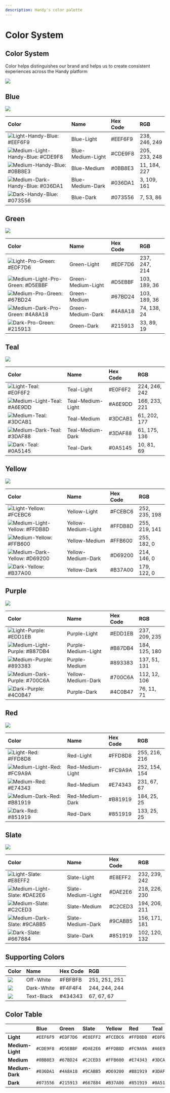 ```yaml
---
description: Handy's color palette
---
```


# Color System



## Color System

Color helps distinguishes our brand and helps us to create consistent experiences across the Handy platform

![](../.gitbook/assets/overview.png)

## Blue

![](../.gitbook/assets/blue.png)

| Color | Name | Hex Code | RGB |
| :--- | :--- | :--- | :--- |
| ![Light-Handy-Blue: \#EEF6F9](../.gitbook/assets/light-handy-blue.png) | Blue-Light | \#EEF6F9 | 238, 246, 249 |
| ![Medium-Light-Handy-Blue: \#CDE9F8](../.gitbook/assets/medium-light-handy-blue.png) | Blue-Medium-Light | \#CDE9F8 | 205, 233, 248 |
| ![Medium-Handy-Blue: \#0BB8E3](../.gitbook/assets/medium-handy-blue.png) | Blue-Medium | \#0BB8E3 | 11, 184, 227 |
| ![Medium-Dark-Handy-Blue: \#036DA1](../.gitbook/assets/medium-dark-handy-blue.png) | Blue-Medium-Dark | \#036DA1 | 3, 109, 161 |
| ![Dark-Handy-Blue: \#073556](../.gitbook/assets/dark-handy-blue.png) | Blue-Dark | \#073556 | 7, 53, 86 |

## Green

![](../.gitbook/assets/green.png)

| Color | Name | Hex Code | RGB |
| :--- | :--- | :--- | :--- |
| ![Light-Pro-Green: \#EDF7D6](../.gitbook/assets/light-pro-green.png) | Green-Light | \#EDF7D6 | 237, 247, 214 |
| ![Medium-Light-Pro-Green: \#D5EBBF](../.gitbook/assets/medium-light-pro-green.png) | Green-Medium-Light | \#D5EBBF | 103, 189, 36 |
| ![Medium-Pro-Green: \#67BD24](../.gitbook/assets/medium-pro-green.png) | Green-Medium | \#67BD24 | 103, 189, 36 |
| ![Medium-Dark-Pro-Green: \#4A8A18](../.gitbook/assets/medium-dark-pro-green.png) | Green-Medium-Dark | \#4A8A18 | 74, 138, 24 |
| ![Dark-Pro-Green: \#215913](../.gitbook/assets/dark-pro-green.png) | Green-Dark | \#215913 | 33, 89, 19 |

## Teal

![](../.gitbook/assets/teal.png)

| Color | Name | Hex Code | RGB |
| :--- | :--- | :--- | :--- |
| ![Light-Teal: \#E0F6F2](../.gitbook/assets/light-teal.png) | Teal-Light | \#E0F6F2 | 224, 246, 242 |
| ![Medium-Light-Teal: \#A6E9DD](../.gitbook/assets/medium-light-teal.png) | Teal-Medium-Light | \#A6E9DD | 166, 233, 221 |
| ![Medium-Teal: \#3DCAB1](../.gitbook/assets/medium-teal.png) | Teal-Medium | \#3DCAB1 | 61, 202, 177 |
| ![Medium-Dark-Teal: \#3DAF88](../.gitbook/assets/medium-dark-teal.png) | Teal-Medium-Dark | \#3DAF88 | 61, 175, 136 |
| ![Dark-Teal: \#0A5145](../.gitbook/assets/dark-teal.png) | Teal-Dark | \#0A5145 | 10, 81, 69 |

## Yellow

![](../.gitbook/assets/yellow.png)

| Color | Name | Hex Code | RGB |
| :--- | :--- | :--- | :--- |
| ![Light-Yellow: \#FCEBC6](../.gitbook/assets/light-yellow.png) | Yellow-Light | \#FCEBC6 | 252, 235, 198 |
| ![Medium-Light-Yellow: \#FFDB8D](../.gitbook/assets/medium-light-yellow.png) | Yellow-Medium-Light | \#FFDB8D | 255, 219, 141 |
| ![Medium-Yellow: \#FFB600](../.gitbook/assets/medium-yellow.png) | Yellow-Medium | \#FFB600 | 255, 182, 0 |
| ![Medium-Dark-Yellow: \#D69200](../.gitbook/assets/medium-dark-yellow.png) | Yellow-Medium-Dark | \#D69200 | 214, 146, 0 |
| ![Dark-Yellow: \#B37A00](../.gitbook/assets/dark-yellow.png) | Yellow-Dark | \#B37A00 | 179, 122, 0 |

## Purple

![](../.gitbook/assets/purple.png)

| Color | Name | Hex Code | RGB |
| :--- | :--- | :--- | :--- |
| ![Light-Purple: \#EDD1EB](../.gitbook/assets/light-purple.png) | Purple-Light | \#EDD1EB | 237, 209, 235 |
| ![Medium-Light-Purple: \#B87DB4](../.gitbook/assets/medium-light-purple.png) | Purple-Medium-Light | \#B87DB4 | 184, 125, 180 |
| ![Medium-Purple: \#893383](../.gitbook/assets/medium-purple.png) | Purple-Medium | \#893383 | 137, 51, 131 |
| ![Medium-Dark-Purple: \#700C6A](../.gitbook/assets/medium-dark-purple.png) | Yellow-Medium-Dark | \#700C6A | 112, 12, 106 |
| ![Dark-Purple: \#4C0B47](../.gitbook/assets/dark-purple.png) | Purple-Dark | \#4C0B47 | 76, 11, 71 |

## Red

![](../.gitbook/assets/red.png)

| Color | Name | Hex Code | RGB |
| :--- | :--- | :--- | :--- |
| ![Light-Red: \#FFD8D8](../.gitbook/assets/light-red.png) | Red-Light | \#FFD8D8 | 255, 216, 216 |
| ![Medium-Light-Red: \#FC9A9A](../.gitbook/assets/medium-light-red.png) | Red-Medium-Light | \#FC9A9A | 252, 154, 154 |
| ![Medium-Red: \#E74343](../.gitbook/assets/medium-red.png) | Red-Medium | \#E74343 | 231, 67, 67 |
| ![Medium-Dark-Red: \#B81919](../.gitbook/assets/medium-dark-red.png) | Red-Medium-Dark | \#B81919 | 184, 25, 25 |
| ![Dark-Red: \#851919](../.gitbook/assets/dark-red.png) | Red-Dark | \#851919 | 133, 25, 25 |

## Slate

![](../.gitbook/assets/slate.png)

| Color | Name | Hex Code | RGB |
| :--- | :--- | :--- | :--- |
| ![Light-Slate: \#E8EFF2](../.gitbook/assets/light-slate.png) | Slate-Light | \#E8EFF2 | 232, 239, 242 |
| ![Medium-Light-Slate: \#DAE2E6](../.gitbook/assets/medium-light-slate.png) | Slate-Medium-Light | \#DAE2E6 | 218, 226, 230 |
| ![Medium-Slate: \#C2CED3](../.gitbook/assets/medium-slate.png) | Slate-Medium | \#C2CED3 | 194, 206, 211 |
| ![Medium-Dark-Slate: \#9CABB5](../.gitbook/assets/medium-dark-slate.png) | Slate-Medium-Dark | \#9CABB5 | 156, 171, 181 |
| ![Dark-Slate: \#667884](../.gitbook/assets/dark-slate.png) | Slate-Dark | \#851919 | 102, 120, 132 |

## Supporting Colors

| Color | Name | Hex Code | RGB |
| :--- | :--- | :--- | :--- |
| ![](../.gitbook/assets/image.png) | Off-White | \#FBFBFB | 251, 251, 251 |
| ![](../.gitbook/assets/image%20%286%29.png) | Dark-White | \#F4F4F4 | 244, 244, 244 |
| ![](../.gitbook/assets/image%20%282%29.png) | Text-Black | \#434343 | 67, 67, 67 |

## Color Table

|  | Blue | Green | Slate | Yellow | Red | Teal | Purple |
| :--- | :--- | :--- | :--- | :--- | :--- | :--- | :--- |
| **Light** | `#EEF6F9` | `#EDF7D6` | `#E8EFF2` | `#FCEBC6` | `#FFD8D8` | `#E0F6F2` | `#EDD1EB` |
| **Medium-Light** | `#CDE9F8` | `#D5EBBF` | `#DAE2E6` | `#FFDB8D` | `#FC9A9A` | `#A6E9DD` | `#B87DB4` |
| **Medium** | `#0BB8E3` | `#67BD24` | `#C2CED3` | `#FFB600` | `#E74343` | `#3DCAB1` | `#893383` |
| **Medium-Dark** | `#036DA1` | `#4A8A18` | `#9CABB5` | `#D69200` | `#B81919` | `#3DAF88` | `#700C6A` |
| **Dark** | `#073556` | `#215913` | `#667884` | `#B37A00` | `#851919` | `#0A5145` | `#4C0B47` |


